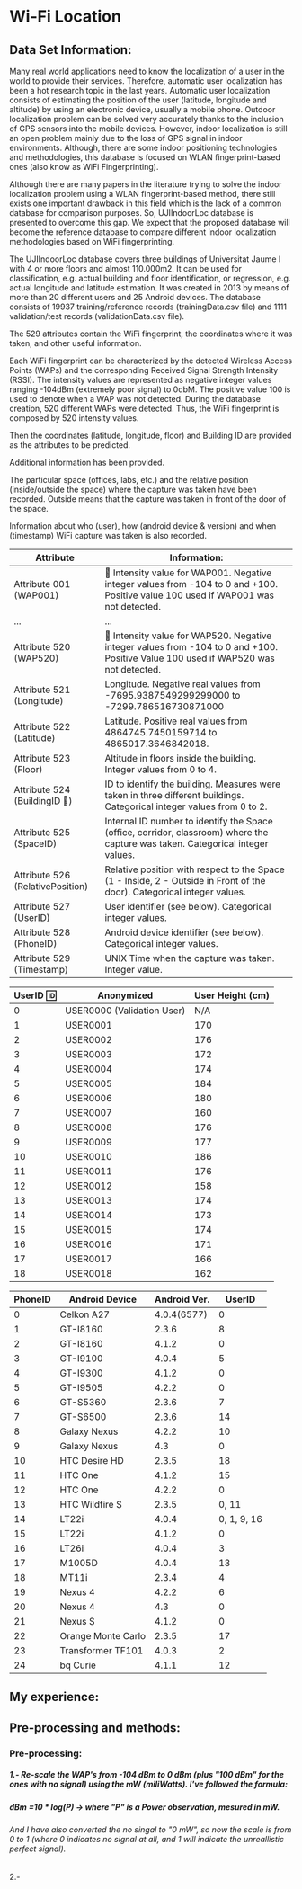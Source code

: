 # Wi-Fi Location

## Data Set Information:

Many real world applications need to know the localization of a user in the world to provide their services. Therefore, automatic user localization has been a hot research topic in the last years. Automatic user localization consists of estimating the position of the user (latitude, longitude and altitude) by using an electronic device, usually a mobile phone. Outdoor localization problem can be solved very accurately thanks to the inclusion of GPS sensors into the mobile devices. However, indoor localization is still an open problem mainly due to the loss of GPS signal in indoor environments. Although, there are some indoor positioning technologies and methodologies, this database is focused on WLAN fingerprint-based ones (also know as WiFi Fingerprinting). 

Although there are many papers in the literature trying to solve the indoor localization problem using a WLAN fingerprint-based method, there still exists one important drawback in this field which is the lack of a common database for comparison purposes. So, UJIIndoorLoc database is presented to overcome this gap. We expect that the proposed database will become the reference database to compare different indoor localization methodologies based on WiFi fingerprinting. 

The UJIIndoorLoc database covers three buildings of Universitat Jaume I with 4 or more floors and almost 110.000m2. It can be used for classification, e.g. actual building and floor identification, or regression, e.g. actual longitude and latitude estimation. It was created in 2013 by means of more than 20 different users and 25 Android devices. The database consists of 19937 training/reference records (trainingData.csv file) and 1111 validation/test records (validationData.csv file). 

The 529 attributes contain the WiFi fingerprint, the coordinates where it was taken, and other useful information. 

Each WiFi fingerprint can be characterized by the detected Wireless Access Points (WAPs) and the corresponding Received Signal Strength Intensity (RSSI). The intensity values are represented as negative integer values ranging -104dBm (extremely poor signal) to 0dbM. The positive value 100 is used to denote when a WAP was not detected. During the database creation, 520 different WAPs were detected. Thus, the WiFi fingerprint is composed by 520 intensity values. 

Then the coordinates (latitude, longitude, floor) and Building ID are provided as the attributes to be predicted. 

Additional information has been provided. 

The particular space (offices, labs, etc.) and the relative position (inside/outside the space) where the capture was taken have been recorded. Outside means that the capture was taken in front of the door of the space. 

Information about who (user), how (android device & version) and when (timestamp) WiFi capture was taken is also recorded. 


|Attribute| Information:|
|----|----|
|Attribute 001 (WAP001)| :signal_strength: Intensity value for WAP001. Negative integer values from -104 to 0 and +100. Positive value 100 used if WAP001 was not detected.|
| ... | ... |
|Attribute 520 (WAP520)| :signal_strength: Intensity value for WAP520. Negative integer values from -104 to 0 and +100. Positive Value 100 used if WAP520 was not detected.|
|Attribute 521 (Longitude)| Longitude. Negative real values from -7695.9387549299299000 to -7299.786516730871000|
|Attribute 522 (Latitude)| Latitude. Positive real values from 4864745.7450159714 to 4865017.3646842018.|
|Attribute 523 (Floor)| Altitude in floors inside the building. Integer values from 0 to 4.|
|Attribute 524 (BuildingID :office:)| ID to identify the building. Measures were taken in three different buildings. Categorical integer values from 0 to 2.|
|Attribute 525 (SpaceID)| Internal ID number to identify the Space (office, corridor, classroom) where the capture was taken. Categorical integer values.|
|Attribute 526 (RelativePosition)| Relative position with respect to the Space (1 - Inside, 2 - Outside in Front of the door). Categorical integer values.|
|Attribute 527 (UserID)| User identifier (see below). Categorical integer values.|
|Attribute 528 (PhoneID)| Android device identifier (see below). Categorical integer values.|
|Attribute 529 (Timestamp)| UNIX Time when the capture was taken. Integer value.|
 

|UserID :id: | Anonymized| User Height (cm)|
|----|----|----|
|0|USER0000 (Validation User)| N/A |
|1|USER0001 |170|
|2|USER0002 |176|
|3|USER0003 |172|
|4|USER0004 |174|
|5|USER0005 |184|
|6|USER0006 |180|
|7|USER0007 |160|
|8|USER0008 |176|
|9|USER0009 |177|
|10|USER0010 |186|
|11|USER0011 |176|
|12|USER0012 |158|
|13|USER0013 |174|
|14|USER0014 |173|
|15|USER0015 |174|
|16|USER0016 |171|
|17|USER0017 |166|
|18|USER0018 |162|


|PhoneID| Android Device| Android Ver. |UserID|
|----|----|----|----|
|0| Celkon A27| 4.0.4(6577)| 0| 
|1| GT-I8160| 2.3.6| 8|
|2| GT-I8160| 4.1.2| 0|
|3| GT-I9100| 4.0.4| 5|
|4| GT-I9300| 4.1.2| 0|
|5| GT-I9505| 4.2.2| 0|
|6| GT-S5360| 2.3.6| 7|
|7| GT-S6500| 2.3.6| 14|
|8| Galaxy Nexus| 4.2.2| 10|
|9| Galaxy Nexus| 4.3| 0|
|10| HTC Desire HD| 2.3.5| 18|
|11| HTC One| 4.1.2| 15|
|12| HTC One| 4.2.2| 0|
|13| HTC Wildfire S| 2.3.5 |0, 11|
|14| LT22i| 4.0.4 |0, 1, 9, 16|
|15| LT22i| 4.1.2| 0|
|16| LT26i| 4.0.4| 3|
|17| M1005D| 4.0.4| 13| 
|18| MT11i| 2.3.4| 4|
|19| Nexus 4| 4.2.2| 6| 
|20| Nexus 4| 4.3| 0|
|21| Nexus S| 4.1.2| 0| 
|22| Orange Monte Carlo| 2.3.5| 17|
|23| Transformer TF101| 4.0.3| 2|
|24| bq Curie| 4.1.1| 12|

## My experience:

 ## Pre-processing and methods:
 ### Pre-processing:
  ##### 1.- Re-scale the WAP's from -104 dBm to 0 dBm (plus "100 dBm" for the ones with no signal) using the mW (miliWatts). I've followed the formula:
  ##### dBm =10 * log(P) -> where "P" is a Power observation, mesured in mW.
  ###### And I have also converted the no singal to "0 mW", so now the scale is from 0 to 1 (where 0 indicates no signal at all, and 1 will indicate the unreallistic perfect signal).
  
   2.- 